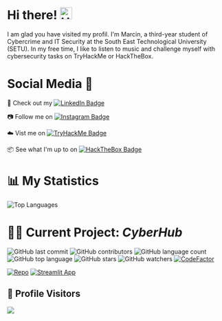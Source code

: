 # Hi there! <img src="https://user-images.githubusercontent.com/1303154/88677602-1635ba80-d120-11ea-84d8-d263ba5fc3c0.gif" width="28px" alt="Hi">

I am glad you have visited my profil. I'm Marcin, a third-year student of Cybercrime and IT Security at the South East Technological University (SETU). In my free time, I like to listen to music and challenge myself with cybersecurity tasks on TryHackMe or HackTheBox.

# Social Media 👥

 :link: Check out my [![LinkedIn Badge](https://img.shields.io/badge/-LinkedIn-blue?style=flat&logo=Linkedin&logoColor=white)](https://www.linkedin.com/in/marcinrusiecki/)

 📷 Follow me on [![Instagram Badge](https://img.shields.io/badge/-Instagram-E4405F?style=flat&logo=instagram&logoColor=white&link=https://www.instagram.com/USERNAME/)](https://www.instagram.com/cyberuseq/)

 ☁️ Vist me on [![TryHackMe Badge](https://img.shields.io/badge/-TryHackMe-1abc9c?style=flat&logo=tryhackme&logoColor=white&link=https://tryhackme.com/p/ruseq)](https://tryhackme.com/p/ruseq)
 
 📦 See what I'm up to on [![HackTheBox Badge](https://img.shields.io/badge/-HackTheBox-282828?style=flat&logo=HackTheBox&logoColor=red)](https://app.hackthebox.com/profile/679476)

# 📊 My Statistics
 ![Top Languages](https://github-readme-stats.vercel.app/api/top-langs/?username=martin-ruseq&layout=compact&bg_color=22272e)
 
# 👷‍♂️ Current Project: _CyberHub_

![GitHub last commit](https://img.shields.io/github/last-commit/martin-ruseq/CyberProject-Y3?style=flat)
![GitHub contributors](https://img.shields.io/github/contributors/martin-ruseq/CyberProject-Y3?style=flat)
![GitHub language count](https://img.shields.io/github/languages/count/martin-ruseq/CyberProject-Y3?style=flat)
![GitHub top language](https://img.shields.io/github/languages/top/martin-ruseq/CyberProject-Y3?style=flat)
![GitHub stars](https://img.shields.io/github/stars/martin-ruseq/CyberProject-Y3?style=flat)
![GitHub watchers](https://img.shields.io/github/watchers/martin-ruseq/CyberProject-Y3?style=flat)
[![CodeFactor](https://www.codefactor.io/repository/github/martin-ruseq/cyberproject-y3/badge)](https://www.codefactor.io/repository/github/martin-ruseq/cyberproject-y3)

[![Repo](https://img.shields.io/badge/dynamic/json?color=green&label=Repo&query=name&url=https%3A%2F%2Fapi.github.com%2Frepos%2Fmartin-ruseq%2FCyberProject-Y3)](https://github.com/martin-ruseq/CyberProject-Y3)
[![Streamlit App](https://static.streamlit.io/badges/streamlit_badge_black_white.svg)](https://cyberproject-marcinrusiecki.streamlit.app/)

## 🔎 Profile Visitors
![](https://komarev.com/ghpvc/?username=martin-ruseq&style=flat&label=Viewer)

